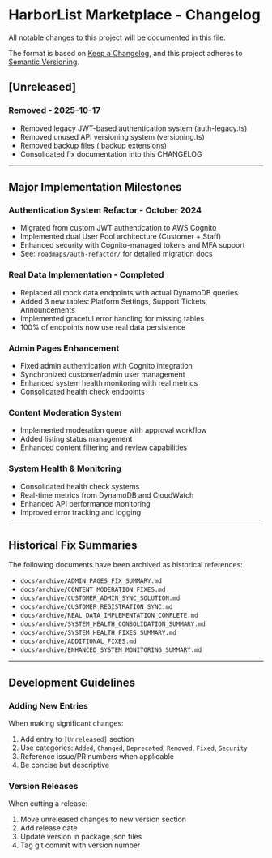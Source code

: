 # HarborList Marketplace - Changelog

All notable changes to this project will be documented in this file.

The format is based on [Keep a Changelog](https://keepachangelog.com/en/1.0.0/),
and this project adheres to [Semantic Versioning](https://semver.org/spec/v2.0.0.html).

## [Unreleased]

### Removed - 2025-10-17
- Removed legacy JWT-based authentication system (auth-legacy.ts)
- Removed unused API versioning system (versioning.ts)  
- Removed backup files (.backup extensions)
- Consolidated fix documentation into this CHANGELOG

---

## Major Implementation Milestones

### Authentication System Refactor - October 2024
- Migrated from custom JWT authentication to AWS Cognito
- Implemented dual User Pool architecture (Customer + Staff)
- Enhanced security with Cognito-managed tokens and MFA support
- See: `roadmaps/auth-refactor/` for detailed migration docs

### Real Data Implementation - Completed
- Replaced all mock data endpoints with actual DynamoDB queries
- Added 3 new tables: Platform Settings, Support Tickets, Announcements
- Implemented graceful error handling for missing tables
- 100% of endpoints now use real data persistence

### Admin Pages Enhancement
- Fixed admin authentication with Cognito integration
- Synchronized customer/admin user management
- Enhanced system health monitoring with real metrics
- Consolidated health check endpoints

### Content Moderation System
- Implemented moderation queue with approval workflow
- Added listing status management
- Enhanced content filtering and review capabilities

### System Health & Monitoring
- Consolidated health check systems
- Real-time metrics from DynamoDB and CloudWatch
- Enhanced API performance monitoring
- Improved error tracking and logging

---

## Historical Fix Summaries

The following documents have been archived as historical references:
- `docs/archive/ADMIN_PAGES_FIX_SUMMARY.md`
- `docs/archive/CONTENT_MODERATION_FIXES.md`
- `docs/archive/CUSTOMER_ADMIN_SYNC_SOLUTION.md`
- `docs/archive/CUSTOMER_REGISTRATION_SYNC.md`
- `docs/archive/REAL_DATA_IMPLEMENTATION_COMPLETE.md`
- `docs/archive/SYSTEM_HEALTH_CONSOLIDATION_SUMMARY.md`
- `docs/archive/SYSTEM_HEALTH_FIXES_SUMMARY.md`
- `docs/archive/ADDITIONAL_FIXES.md`
- `docs/archive/ENHANCED_SYSTEM_MONITORING_SUMMARY.md`

---

## Development Guidelines

### Adding New Entries
When making significant changes:
1. Add entry to `[Unreleased]` section
2. Use categories: `Added`, `Changed`, `Deprecated`, `Removed`, `Fixed`, `Security`
3. Reference issue/PR numbers when applicable
4. Be concise but descriptive

### Version Releases
When cutting a release:
1. Move unreleased changes to new version section
2. Add release date
3. Update version in package.json files
4. Tag git commit with version number
